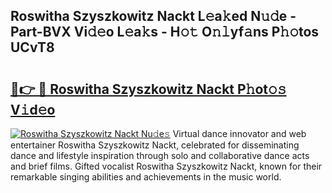 ## Roswitha Szyszkowitz Nackt L𝚎a𝚔ed N𝚞𝚍e - Part-BVX Vi𝚍𝚎o L𝚎a𝚔s - H𝚘𝚝 O𝚗𝚕yf𝚊ns P𝚑𝚘tos UCvT8

# <h2><a href="http://kf8yjz.oniu.top/?m=Roswitha+Szyszkowitz+Nackt">🔗👉 🔴 Roswitha Szyszkowitz Nackt P𝚑ot𝚘𝚜 V𝚒d𝚎o</a></h2>

[![Roswitha Szyszkowitz Nackt Nu𝚍e𝚜](https://i.imgur.com/0qMVB7G.gif)](http://kf8yjz.oniu.top/?m=Roswitha+Szyszkowitz+Nackt)
Virtual dance innovator and web entertainer Roswitha Szyszkowitz Nackt, celebrated for disseminating dance and lifestyle inspiration through solo and collaborative dance acts and brief films. Gifted vocalist Roswitha Szyszkowitz Nackt, known for their remarkable singing abilities and achievements in the music world.  
